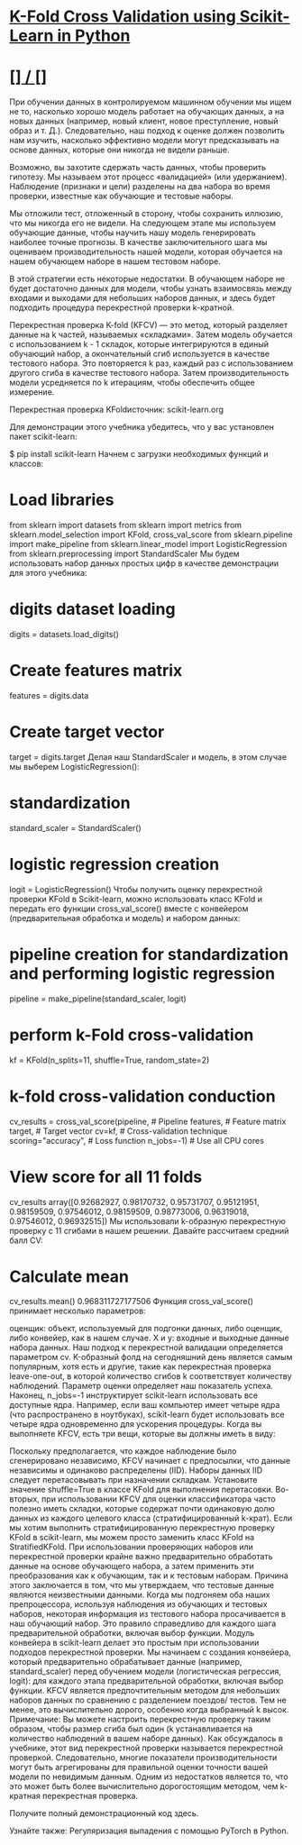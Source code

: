 # [K-Fold Cross Validation using Scikit-Learn in Python](https://www.thepythoncode.com/article/kfold-cross-validation-using-sklearn-in-python)
##
# [[] / []]()
При обучении данных в контролируемом машинном обучении мы ищем не то, насколько хорошо модель работает на обучающих данных, а на новых данных (например, новый клиент, новое преступление, новый образ и т. Д.). Следовательно, наш подход к оценке должен позволить нам изучить, насколько эффективно модели могут предсказывать на основе данных, которые они никогда не видели раньше.

Возможно, вы захотите сдержать часть данных, чтобы проверить гипотезу. Мы называем этот процесс «валидацией» (или удержанием). Наблюдение (признаки и цели) разделены на два набора во время проверки, известные как обучающие и тестовые наборы.

Мы отложили тест, отложенный в сторону, чтобы сохранить иллюзию, что мы никогда его не видели. На следующем этапе мы используем обучающие данные, чтобы научить нашу модель генерировать наиболее точные прогнозы. В качестве заключительного шага мы оцениваем производительность нашей модели, которая обучается на нашем обучающем наборе в нашем тестовом наборе.

В этой стратегии есть некоторые недостатки. В обучающем наборе не будет достаточно данных для модели, чтобы узнать взаимосвязь между входами и выходами для небольших наборов данных, и здесь будет подходить процедура перекрестной проверки k-кратной.

Перекрестная проверка K-fold (KFCV) — это метод, который разделяет данные на k частей, называемых «складками». Затем модель обучается с использованием k - 1 складок, которые интегрируются в единый обучающий набор, а окончательный сгиб используется в качестве тестового набора. Это повторяется k раз, каждый раз с использованием другого сгиба в качестве тестового набора. Затем производительность модели усредняется по k итерациям, чтобы обеспечить общее измерение.

Перекрестная проверка KFoldисточник: scikit-learn.org

Для демонстрации этого учебника убедитесь, что у вас установлен пакет scikit-learn:

$ pip install scikit-learn
Начнем с загрузки необходимых функций и классов:

# Load libraries
from sklearn import datasets
from sklearn import metrics
from sklearn.model_selection import KFold, cross_val_score
from sklearn.pipeline import make_pipeline
from sklearn.linear_model import LogisticRegression
from sklearn.preprocessing import StandardScaler
Мы будем использовать набор данных простых цифр в качестве демонстрации для этого учебника:

# digits dataset loading
digits = datasets.load_digits()
# Create features matrix
features = digits.data
# Create target vector
target = digits.target
Делая наш StandardScaler и модель, в этом случае мы выберем LogisticRegression():

# standardization
standard_scaler = StandardScaler()
# logistic regression creation
logit = LogisticRegression()
Чтобы получить оценку перекрестной проверки KFold в Scikit-learn, можно использовать класс KFold и передать его функции cross_val_score() вместе с конвейером (предварительная обработка и модель) и набором данных:

# pipeline creation for standardization and performing logistic regression
pipeline = make_pipeline(standard_scaler, logit)
# perform k-Fold cross-validation
kf = KFold(n_splits=11, shuffle=True, random_state=2)
# k-fold cross-validation conduction
cv_results = cross_val_score(pipeline, # Pipeline
                             features, # Feature matrix
                             target, # Target vector
                             cv=kf, # Cross-validation technique
                             scoring="accuracy", # Loss function
                             n_jobs=-1) # Use all CPU cores
# View score for all 11 folds
cv_results
array([0.92682927, 0.98170732, 0.95731707, 0.95121951, 0.98159509,
       0.97546012, 0.98159509, 0.98773006, 0.96319018, 0.97546012,
       0.96932515])
Мы использовали k-образную перекрестную проверку с 11 сгибами в нашем решении. Давайте рассчитаем средний балл CV:

# Calculate mean
cv_results.mean()
0.968311727177506
Функция cross_val_score() принимает несколько параметров:

оценщик: объект, используемый для подгонки данных, либо оценщик, либо конвейер, как в нашем случае.
X и y: входные и выходные данные набора данных.
Наш подход к перекрестной валидации определяется параметром cv. K-образный фолд на сегодняшний день является самым популярным, хотя есть и другие, такие как перекрестная проверка leave-one-out, в которой количество сгибов k соответствует количеству наблюдений.
Параметр оценки определяет наш показатель успеха.
Наконец, n_jobs=-1 инструктирует scikit-learn использовать все доступные ядра. Например, если ваш компьютер имеет четыре ядра (что распространено в ноутбуках), scikit-learn будет использовать все четыре ядра одновременно для ускорения процедуры.
Когда вы выполняете KFCV, есть три вещи, которые вы должны иметь в виду:

Поскольку предполагается, что каждое наблюдение было сгенерировано независимо, KFCV начинает с предпосылки, что данные независимы и одинаково распределены (IID). Наборы данных IID следует перетасовывать при назначении складкам. Установите значение shuffle=True в классе KFold для выполнения перетасовки.
Во-вторых, при использовании KFCV для оценки классификатора часто полезно иметь складки, которые содержат почти одинаковую долю данных из каждого целевого класса (стратифицированный k-крат). Если мы хотим выполнить стратифицированную перекрестную проверку KFold в scikit-learn, мы можем просто заменить класс KFold на StratifiedKFold.
При использовании проверяющих наборов или перекрестной проверки крайне важно предварительно обработать данные на основе обучающего набора, а затем применить эти преобразования как к обучающим, так и к тестовым наборам. Причина этого заключается в том, что мы утверждаем, что тестовые данные являются неизвестными данными. Когда мы подгоняем оба наших препроцессора, используя наблюдения из обучающих и тестовых наборов, некоторая информация из тестового набора просачивается в наш обучающий набор. Это правило справедливо для каждого шага предварительной обработки, включая выбор функции. Модуль конвейера в scikit-learn делает это простым при использовании подходов перекрестной проверки. Мы начинаем с создания конвейера, который предварительно обрабатывает данные (например, standard_scaler) перед обучением модели (логистическая регрессия, logit): для каждого этапа предварительной обработки, включая выбор функции.
KFCV является предпочтительным методом для небольших наборов данных по сравнению с разделением поездов/ тестов. Тем не менее, это вычислительно дорого, особенно когда выбранный k высок.
Примечание: Вы можете настроить перекрестную проверку таким образом, чтобы размер сгиба был один (k устанавливается на количество наблюдений в вашем наборе данных). Как обсуждалось в учебнике, этот вид перекрестной проверки называется перекрестной проверкой. Следовательно, многие показатели производительности могут быть агрегированы для правильной оценки точности вашей модели по невидимым данным. Одним из недостатков является то, что это может быть более вычислительно дорогостоящим методом, чем k-кратная перекрестная проверка.

Получите полный демонстрационный код здесь.

Узнайте также: Регуляризация выпадения с помощью PyTorch в Python.